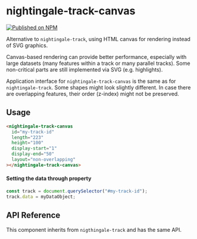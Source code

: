 # nightingale-track-canvas

[![Published on NPM](https://img.shields.io/npm/v/@nightingale-elements/nightingale-track-canvas.svg)](https://www.npmjs.com/package/@nightingale-elements/nightingale-track-canvas)

Alternative to `nightingale-track`, using HTML canvas for rendering instead of SVG graphics.

Canvas-based rendering can provide better performance, especially with large datasets (many features within a track or many parallel tracks). Some non-critical parts are still implemented via SVG (e.g. highlights).

Application interface for `nightingale-track-canvas` is the same as for `nightingale-track`. Some shapes might look slightly different. In case there are overlapping features, their order (z-index) might not be preserved.

## Usage

```html
<nightingale-track-canvas 
  id="my-track-id"
  length="223"
  height="100"
  display-start="1"
  display-end="50"
  layout="non-overlapping"
></nightingale-track-canvas>
```

#### Setting the data through property

```javascript
const track = document.querySelector("#my-track-id");
track.data = myDataObject;
```

## API Reference

This component inherits from `nigthingale-track` and has the same API.
